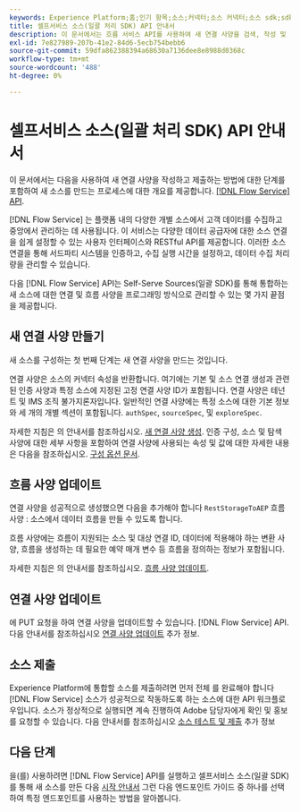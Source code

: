 ```yaml
---
keywords: Experience Platform;홈;인기 항목;소스;커넥터;소스 커넥터;소스 sdk;sdk;SDK
title: 셀프서비스 소스(일괄 처리 SDK) API 안내서
description: 이 문서에서는 흐름 서비스 API를 사용하여 새 연결 사양을 검색, 작성 및 제출하는 방법에 대한 단계를 포함하여 새 소스를 만드는 프로세스에 대한 개요를 제공합니다.
exl-id: 7e827989-207b-41e2-84d6-5ecb754bebb6
source-git-commit: 59dfa862388394a68630a7136dee8e8988d0368c
workflow-type: tm+mt
source-wordcount: '488'
ht-degree: 0%

---
```


# 셀프서비스 소스(일괄 처리 SDK) API 안내서

이 문서에서는 다음을 사용하여 새 연결 사양을 작성하고 제출하는 방법에 대한 단계를 포함하여 새 소스를 만드는 프로세스에 대한 개요를 제공합니다. [[!DNL Flow Service] API](https://www.adobe.io/experience-platform-apis/references/flow-service/).

[!DNL Flow Service] 는 플랫폼 내의 다양한 개별 소스에서 고객 데이터를 수집하고 중앙에서 관리하는 데 사용됩니다. 이 서비스는 다양한 데이터 공급자에 대한 소스 연결을 쉽게 설정할 수 있는 사용자 인터페이스와 RESTful API를 제공합니다. 이러한 소스 연결을 통해 서드파티 시스템을 인증하고, 수집 실행 시간을 설정하고, 데이터 수집 처리량을 관리할 수 있습니다.

다음 [!DNL Flow Service] API는 Self-Serve Sources(일괄 SDK)를 통해 통합하는 새 소스에 대한 연결 및 흐름 사양을 프로그래밍 방식으로 관리할 수 있는 몇 가지 끝점을 제공합니다.

## 새 연결 사양 만들기

새 소스를 구성하는 첫 번째 단계는 새 연결 사양을 만드는 것입니다.

연결 사양은 소스의 커넥터 속성을 반환합니다. 여기에는 기본 및 소스 연결 생성과 관련된 인증 사양과 특정 소스에 지정된 고정 연결 사양 ID가 포함됩니다. 연결 사양은 테넌트 및 IMS 조직 불가지론자입니다. 일반적인 연결 사양에는 특정 소스에 대한 기본 정보와 세 개의 개별 섹션이 포함됩니다. `authSpec`, `sourceSpec`, 및 `exploreSpec`.

자세한 지침은 의 안내서를 참조하십시오. [새 연결 사양 생성](./create.md). 인증 구성, 소스 및 탐색 사양에 대한 세부 사항을 포함하여 연결 사양에 사용되는 속성 및 값에 대한 자세한 내용은 다음을 참조하십시오. [구성 옵션 문서](../config/config.md).

## 흐름 사양 업데이트

연결 사양을 성공적으로 생성했으면 다음을 추가해야 합니다 `RestStorageToAEP` 흐름 사양 : 소스에서 데이터 흐름을 만들 수 있도록 합니다.

흐름 사양에는 흐름이 지원되는 소스 및 대상 연결 ID, 데이터에 적용해야 하는 변환 사양, 흐름을 생성하는 데 필요한 예약 매개 변수 등 흐름을 정의하는 정보가 포함됩니다.

자세한 지침은 의 안내서를 참조하십시오. [흐름 사양 업데이트](./update-flow-specs.md).

## 연결 사양 업데이트

에 PUT 요청을 하여 연결 사양을 업데이트할 수 있습니다. [!DNL Flow Service] API. 다음 안내서를 참조하십시오 [연결 사양 업데이트](./update-connection-specs.md) 추가 정보.

## 소스 제출

Experience Platform에 통합할 소스를 제출하려면 먼저 전체 를 완료해야 합니다 [!DNL Flow Service] 소스가 성공적으로 작동하도록 하는 소스에 대한 API 워크플로우입니다. 소스가 정상적으로 실행되면 계속 진행하여 Adobe 담당자에게 확인 및 홍보를 요청할 수 있습니다. 다음 안내서를 참조하십시오 [소스 테스트 및 제출](./submit.md) 추가 정보

## 다음 단계

을(를) 사용하려면 [!DNL Flow Service] API를 실행하고 셀프서비스 소스(일괄 SDK)를 통해 새 소스를 만든 다음 [시작 안내서](./getting-started.md) 그런 다음 엔드포인트 가이드 중 하나를 선택하여 특정 엔드포인트를 사용하는 방법을 알아봅니다.
